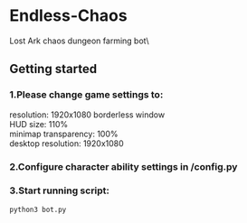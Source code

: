 # Endless-Chaos
Lost Ark chaos dungeon farming bot\

## Getting started

### 1.Please change game settings to: 
resolution: 1920x1080 borderless window\
HUD size: 110%\
minimap transparency: 100%\
desktop resolution: 1920x1080

### 2.Configure character ability settings in /config.py

### 3.Start running script:
```
python3 bot.py
```

